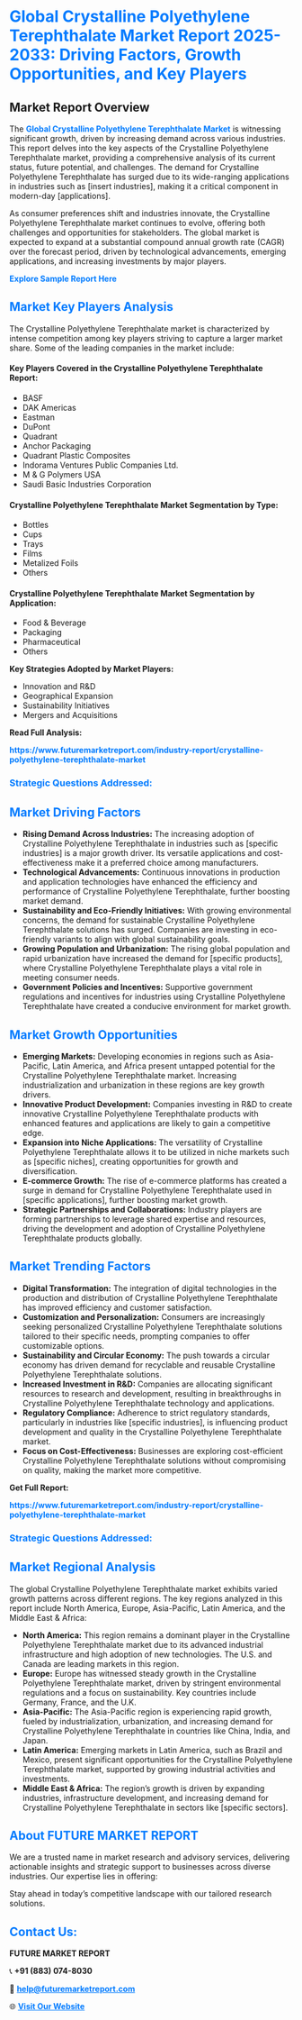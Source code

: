 <h1 style="color: #007BFF;">Global Crystalline Polyethylene Terephthalate Market Report 2025-2033: Driving Factors, Growth Opportunities, and Key Players</h1>

<section id="overview">
<h2>Market Report Overview</h2>
<p>The <a href="https://www.futuremarketreport.com/industry-report/crystalline-polyethylene-terephthalate-market" style="color: #007BFF; text-decoration: none;"><strong>Global Crystalline Polyethylene Terephthalate Market</strong></a> is witnessing significant growth, driven by increasing demand across various industries. This report delves into the key aspects of the Crystalline Polyethylene Terephthalate market, providing a comprehensive analysis of its current status, future potential, and challenges. The demand for Crystalline Polyethylene Terephthalate has surged due to its wide-ranging applications in industries such as [insert industries], making it a critical component in modern-day [applications].</p>
<p>As consumer preferences shift and industries innovate, the Crystalline Polyethylene Terephthalate market continues to evolve, offering both challenges and opportunities for stakeholders. The global market is expected to expand at a substantial compound annual growth rate (CAGR) over the forecast period, driven by technological advancements, emerging applications, and increasing investments by major players.</p>
</section>

<section id="overview">
<p><a href="https://www.futuremarketreport.com/request-sample/reportId=87999" style="color: #007BFF; text-decoration: none;"><strong>Explore Sample Report Here</strong></a></p>
</section>

<section id="key-players">
<h2 style="color: #007BFF;">Market Key Players Analysis</h2>
<p>The Crystalline Polyethylene Terephthalate market is characterized by intense competition among key players striving to capture a larger market share. Some of the leading companies in the market include:</p>
<h4>Key Players Covered in the Crystalline Polyethylene Terephthalate Report:</h4>
<ul><li>BASF</li><li>DAK Americas</li><li>Eastman</li><li>DuPont</li><li>Quadrant</li><li>Anchor Packaging</li><li>Quadrant Plastic Composites</li><li>Indorama Ventures Public Companies Ltd.</li><li>M &amp; G Polymers USA</li><li>Saudi Basic Industries Corporation</li></ul>
<h4>Crystalline Polyethylene Terephthalate Market Segmentation by Type:</h4>
<ul><li>Bottles</li><li>Cups</li><li>Trays</li><li>Films</li><li>Metalized Foils</li><li>Others</li></ul>

<h4>Crystalline Polyethylene Terephthalate Market Segmentation by Application:</h4>
<ul><li>Food &amp; Beverage</li><li>Packaging</li><li>Pharmaceutical</li><li>Others</li></ul>
<p><strong>Key Strategies Adopted by Market Players:</strong></p>
<ul>
<li>Innovation and R&D</li>
<li>Geographical Expansion</li>
<li>Sustainability Initiatives</li>
<li>Mergers and Acquisitions</li>
</ul>
</section>

<section>
<p><strong>Read Full Analysis: </strong></p><a href="https://www.futuremarketreport.com/industry-report/crystalline-polyethylene-terephthalate-market" style="color: #007BFF; text-decoration: none;"><strong>https://www.futuremarketreport.com/industry-report/crystalline-polyethylene-terephthalate-market</strong></a>
<h3 style="color: #007BFF;">Strategic Questions Addressed:</h3>
</section>

<section id="driving-factors">
<h2 style="color: #007BFF;">Market Driving Factors</h2>
<ul>
<li><strong>Rising Demand Across Industries:</strong> The increasing adoption of Crystalline Polyethylene Terephthalate in industries such as [specific industries] is a major growth driver. Its versatile applications and cost-effectiveness make it a preferred choice among manufacturers.</li>
<li><strong>Technological Advancements:</strong> Continuous innovations in production and application technologies have enhanced the efficiency and performance of Crystalline Polyethylene Terephthalate, further boosting market demand.</li>
<li><strong>Sustainability and Eco-Friendly Initiatives:</strong> With growing environmental concerns, the demand for sustainable Crystalline Polyethylene Terephthalate solutions has surged. Companies are investing in eco-friendly variants to align with global sustainability goals.</li>
<li><strong>Growing Population and Urbanization:</strong> The rising global population and rapid urbanization have increased the demand for [specific products], where Crystalline Polyethylene Terephthalate plays a vital role in meeting consumer needs.</li>
<li><strong>Government Policies and Incentives:</strong> Supportive government regulations and incentives for industries using Crystalline Polyethylene Terephthalate have created a conducive environment for market growth.</li>
</ul>
</section>

<section id="growth-opportunities">
<h2 style="color: #007BFF;">Market Growth Opportunities</h2>
<ul>
<li><strong>Emerging Markets:</strong> Developing economies in regions such as Asia-Pacific, Latin America, and Africa present untapped potential for the Crystalline Polyethylene Terephthalate market. Increasing industrialization and urbanization in these regions are key growth drivers.</li>
<li><strong>Innovative Product Development:</strong> Companies investing in R&D to create innovative Crystalline Polyethylene Terephthalate products with enhanced features and applications are likely to gain a competitive edge.</li>
<li><strong>Expansion into Niche Applications:</strong> The versatility of Crystalline Polyethylene Terephthalate allows it to be utilized in niche markets such as [specific niches], creating opportunities for growth and diversification.</li>
<li><strong>E-commerce Growth:</strong> The rise of e-commerce platforms has created a surge in demand for Crystalline Polyethylene Terephthalate used in [specific applications], further boosting market growth.</li>
<li><strong>Strategic Partnerships and Collaborations:</strong> Industry players are forming partnerships to leverage shared expertise and resources, driving the development and adoption of Crystalline Polyethylene Terephthalate products globally.</li>
</ul>
</section>

<section id="trending-factors">
<h2 style="color: #007BFF;">Market Trending Factors</h2>
<ul>
<li><strong>Digital Transformation:</strong> The integration of digital technologies in the production and distribution of Crystalline Polyethylene Terephthalate has improved efficiency and customer satisfaction.</li>
<li><strong>Customization and Personalization:</strong> Consumers are increasingly seeking personalized Crystalline Polyethylene Terephthalate solutions tailored to their specific needs, prompting companies to offer customizable options.</li>
<li><strong>Sustainability and Circular Economy:</strong> The push towards a circular economy has driven demand for recyclable and reusable Crystalline Polyethylene Terephthalate solutions.</li>
<li><strong>Increased Investment in R&D:</strong> Companies are allocating significant resources to research and development, resulting in breakthroughs in Crystalline Polyethylene Terephthalate technology and applications.</li>
<li><strong>Regulatory Compliance:</strong> Adherence to strict regulatory standards, particularly in industries like [specific industries], is influencing product development and quality in the Crystalline Polyethylene Terephthalate market.</li>
<li><strong>Focus on Cost-Effectiveness:</strong> Businesses are exploring cost-efficient Crystalline Polyethylene Terephthalate solutions without compromising on quality, making the market more competitive.</li>
</ul>
</section>

<section>
<p><strong>Get Full Report: </strong></p><a href="https://www.futuremarketreport.com/industry-report/crystalline-polyethylene-terephthalate-market" style="color: #007BFF; text-decoration: none;"><strong>https://www.futuremarketreport.com/industry-report/crystalline-polyethylene-terephthalate-market</strong></a>
<h3 style="color: #007BFF;">Strategic Questions Addressed:</h3>
</section>


<section id="regional-analysis">
<h2 style="color: #007BFF;">Market Regional Analysis</h2>
<p>The global Crystalline Polyethylene Terephthalate market exhibits varied growth patterns across different regions. The key regions analyzed in this report include North America, Europe, Asia-Pacific, Latin America, and the Middle East & Africa:</p>
<ul>
<li><strong>North America:</strong> This region remains a dominant player in the Crystalline Polyethylene Terephthalate market due to its advanced industrial infrastructure and high adoption of new technologies. The U.S. and Canada are leading markets in this region.</li>
<li><strong>Europe:</strong> Europe has witnessed steady growth in the Crystalline Polyethylene Terephthalate market, driven by stringent environmental regulations and a focus on sustainability. Key countries include Germany, France, and the U.K.</li>
<li><strong>Asia-Pacific:</strong> The Asia-Pacific region is experiencing rapid growth, fueled by industrialization, urbanization, and increasing demand for Crystalline Polyethylene Terephthalate in countries like China, India, and Japan.</li>
<li><strong>Latin America:</strong> Emerging markets in Latin America, such as Brazil and Mexico, present significant opportunities for the Crystalline Polyethylene Terephthalate market, supported by growing industrial activities and investments.</li>
<li><strong>Middle East & Africa:</strong> The region’s growth is driven by expanding industries, infrastructure development, and increasing demand for Crystalline Polyethylene Terephthalate in sectors like [specific sectors].</li>
</ul>
</section>

<footer>
<h2 style="color: #007BFF;">About FUTURE MARKET REPORT</h2>
<p>We are a trusted name in market research and advisory services, delivering actionable insights and strategic support to businesses across diverse industries. Our expertise lies in offering:</p>

<p>Stay ahead in today’s competitive landscape with our tailored research solutions.</p>

<h2 style="color: #007BFF;">Contact Us:</h2>
<p><strong>FUTURE MARKET REPORT</strong></p>
<p>📞 <strong>+91 (883) 074-8030</strong></p>
<p>📧 <strong><a href="mailto:help@futuremarketreport.com" style="color: #007BFF;">help@futuremarketreport.com</a></strong></p>
<p>🌐 <strong><a href="https://www.futuremarketreport.com/" style="color: #007BFF;">Visit Our Website</a></strong></p>
</footer>